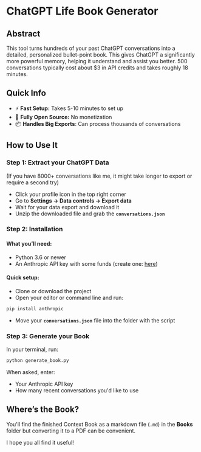 # **ChatGPT Life Book Generator**

## **Abstract**

This tool turns hundreds  of your past ChatGPT conversations into a detailed, personalized bullet-point book. This gives ChatGPT a significantly more powerful memory, helping it understand and assist you better. 500 conversations typically cost about $3 in API credits and takes roughly 18 minutes.

## **Quick Info**

- ⚡ **Fast Setup:** Takes 5-10 minutes to set up
- 📂 **Fully Open Source:** No monetization 
- 📦 **Handles Big Exports**: Can process thousands of conversations

## **How to Use It**

### **Step 1: Extract your ChatGPT Data**

(If you have 8000+ conversations like me, it might take longer to export or require a second try)

- Click your profile icon in the top right corner
- Go to **Settings → Data controls → Export data**
- Wait for your data export and download it
- Unzip the downloaded file and grab the **`conversations.json`**

### **Step 2: Installation**

#### What you’ll need:

- Python 3.6 or newer
- An Anthropic API key with some funds (create one: [here](https://console.anthropic.com/settings/keys))

#### Quick setup:

- Clone or download the project 
- Open your editor or command line and run:

```bash
pip install anthropic
```

- Move your **`conversations.json`** file into the folder with the script

### **Step 3: Generate your Book**

In your terminal, run:

```bash
python generate_book.py
```

When asked, enter:

- Your Anthropic API key
- How many recent conversations you'd like to use 

## **Where’s the Book?**

You'll find the finished Context Book as a markdown file (`.md`) in the **Books** folder but converting it to a PDF can be convenient.

I hope you all find it useful!
